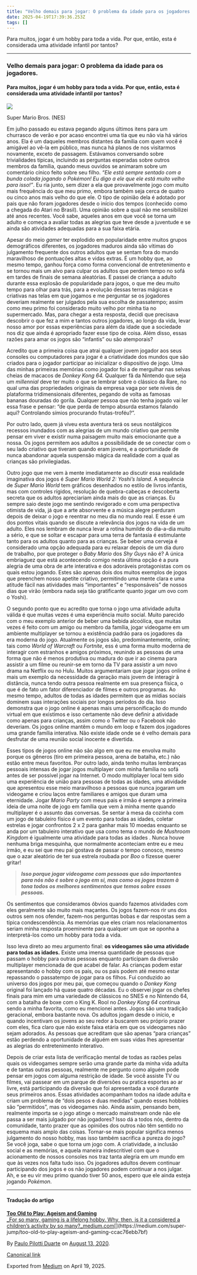 ```yaml
---
title: "Velho demais para jogar: O problema da idade para os jogadores."
date: 2025-04-19T17:39:36.253Z
tags: []
---
```


Para muitos, jogar é um hobby para toda a vida. Por que, então, esta é considerada uma atividade infantil por tantos?

* * *

### Velho demais para jogar: O problema da idade para os jogadores.

#### Para muitos, jogar é um hobby para toda a vida. Por que, então, esta é considerada uma atividade infantil por tantos?

![](https://cdn-images-1.medium.com/max/2560/1*WI9ZBsOrJioozu27kjqOvw.png)

Super Mario Bros. (NES)

Em julho passado eu estava pegando alguns últimos itens para um churrasco de verão e por acaso encontrei uma tia que eu não via há vários anos. Ela é um daqueles membros distantes da família com quem você é amigável ao vê-la em público, mas nunca há planos de nos visitarmos novamente, exceto de passagem. Estávamos conversando sobre trivialidades típicas, incluindo as perguntas esperadas sobre outros membros da família, quando meus ouvidos se animaram sobre um comentário cínico feito sobre seu filho. _“Ele está sempre sentado com a bunda colada jogando o Pokémon! Eu digo a ele que ele está muito velho para isso!”_. Eu ria junto, sem dizer a ela que provavelmente jogo com muito mais frequência do que meu primo, embora também seja cerca de quatro ou cinco anos mais velho do que ele. O tipo de opinião dela é adotado por pais que não foram jogadores desde o início dos tempos (conhecido como a chegada do Atari no Brasil). Uma opinião sobre a qual não me sensibilizei até anos recentes. Você sabe, aqueles anos em que você se torna um adulto e começa a avaliar todas as alegrias que teve desde a juventude e se ainda são atividades adequadas para a sua faixa etária.

Apesar do meio _gamer_ ter explodido em popularidade entre muitos grupos demográficos diferentes, os jogadores maduros ainda são vítimas do julgamento frequente dos outros adultos que se sentam fora do mundo maravilhoso de pontuações altas e vidas extras. É um hobby que, ao mesmo tempo, ganhou força como forma convencional de entretenimento e se tornou mais um alvo para culpar os adultos que perdem tempo no sofá em tardes de finais de semana aleatórias. E passei de criança a adulto durante essa explosão de popularidade para jogos, o que me deu muito tempo para olhar para trás, para a evolução dessas terras mágicas e criativas nas telas em que jogamos e me perguntar se os jogadores deveriam realmente ser julgados pela sua escolha de passatempo; assim como meu primo foi considerado muito velho por minha tia no supermercado. Mas, para chegar a esta resposta, decidi que precisava descobrir o que fez a mim e tantos outros jogadores, ao longo da vida, levar nosso amor por essas experiências para além da idade que a sociedade nos diz que ainda é apropriado fazer esse tipo de coisa. Além disso, essas razões para amar os jogos são “infantis” ou são atemporais?

Acredito que a primeira coisa que atrai qualquer jovem jogador aos seus consoles ou computadores para jogar é a criatividade dos mundos que são criados para o jogador participar ao inicializar o dispositivo de jogo. Uma das minhas primeiras memórias como jogador foi a de mergulhar nas selvas cheias de macacos de _Donkey Kong 64._ Qualquer fã da Nintendo que seja um _millennial_ deve ter muito o que se lembrar sobre o clássico da Rare, no qual uma das propriedades originais da empresa vaga por sete níveis de plataforma tridimensionais diferentes, pegando de volta as famosas bananas douradas do gorila. Qualquer pessoa que não tenha jogado vai ler essa frase e pensar: “de que perda de tempo absurda estamos falando aqui? Controlando símios procurando frutas-troféu?”.

Por outro lado, quem já viveu esta aventura terá os seus nostálgicos recessos inundados com as alegrias de um mundo criativo que permite pensar em viver e existir numa paisagem muito mais emocionante que a nossa. Os jogos permitem aos adultos a possibilidade de se conectar com o seu lado criativo que tiveram quando eram jovens, e a oportunidade de nunca abandonar aquela suspensão mágica da realidade com a qual as crianças são privilegiadas.

Outro jogo que me vem à mente imediatamente ao discutir essa realidade imaginativa dos jogos é _Super Mario World 2: Yoshi’s Island_. A sequência de _Super Mario World_ tem gráficos desenhados no estilo de livros infantis, mas com controles rígidos, resolução de quebra-cabeças e descoberta secreta que os adultos apreciariam ainda mais do que as crianças. Eu sempre saio deste jogo me sentindo revigorado e com uma perspectiva otimista de vida, já que a arte absorvente e a música alegre perduram depois de deixar o jogo e reentrar no meu dia no mundo real. E esse é um dos pontos vitais quando se discute a relevância dos jogos na vida de um adulto. Eles nos lembram de nunca levar a rotina humilde do dia-a-dia muito a sério, e que se soltar e escapar para uma terra de fantasia é estimulante tanto para os adultos quanto para as crianças. Se beber uma cerveja é considerado uma opção adequada para eu relaxar depois de um dia duro de trabalho, por que proteger o _Baby Mario_ dos _Shy Guys_ não é? A única embriaguez que está acontecendo comigo nesta última opção é a pura alegria de uma obra de arte interativa e dos adoráveis protagonistas com os quais estou jogando. Estes são apenas dois dos muitos exemplos de jogos que preenchem nosso apetite criativo, permitindo uma mente clara e uma atitude fácil nas atividades mais “importantes” e “responsáveis” de nossos dias que virão (embora nada seja tão gratificante quanto jogar um ovo com o Yoshi).

O segundo ponto que eu acredito que torna o jogo uma atividade adulta válida é que muitas vezes é uma experiência muito social. Muito parecido com o meu exemplo anterior de beber uma bebida alcoólica, que muitas vezes é feito com um amigo ou membro da família, jogar videogame em um ambiente multiplayer se tornou a existência padrão para os jogadores da era moderna do jogo. Atualmente os jogos são, predominantemente, online; tais como _World of Warcraft_ ou _Fortnite_, ess é uma forma muito moderna de interagir com estranhos e amigos próximos, reunindo as pessoas de uma forma que não é menos produtiva ou madura do que ir ao cinema para assistir a um filme ou reunir-se em torno da TV para assistir a um novo drama na Netflix ou no Hulu. Muitos argumentariam que jogar jogos online é mais um exemplo da necessidade da geração mais jovem de interagir à distância, nunca tendo outra pessoa realmente em sua presença física, o que é de fato um fator diferenciador de filmes e outros programas. Ao mesmo tempo, adultos de todas as idades permitem que as mídias sociais dominem suas interações sociais por longos períodos do dia. Isso demonstra que o jogo online é apenas mais uma personificação do mundo virtual em que existimos e isso certamente não deve definir a atividade como apenas para crianças, assim como o Twitter ou o Facebook não deveriam. Os jogos online mantêm o mundo em loop e fazem dos jogadores uma grande família interativa. Não existe idade onde se é velho demais para desfrutar de uma reunião social inocente e divertida.

Esses tipos de jogos online não são algo em que eu me envolva muito porque os gêneros (tiro em primeira pessoa, arena de batalha, etc.) não estão entre meus favoritos. Por outro lado, ainda tenho muitas lembranças pessoais intensas de jogar jogos multiplayer com minha família no sofá antes de ser possível jogar na Internet. O modo multiplayer local tem sido uma experiência de união para pessoas de todas as idades, uma atividade que apresentou esse meio maravilhoso a pessoas que nunca jogaram um videogame e criou laços entre familiares e amigos que duram uma eternidade. Jogar _Mario Party_ com meus pais e irmão é sempre a primeira ideia de uma noite de jogo em família que vem à minha mente quando multiplayer é o assunto das conversas. Se sentar à mesa da cozinha com um jogo de tabuleiro físico é um evento para todas as idades, coletar estrelas e jogar confrontos 2 x 2 para ganhar mais 10 moedas enquanto se anda por um tabuleiro interativo que usa como tema o mundo de _Mushroom Kingdom_ é igualmente uma atividade para todas as idades . Nunca houve nenhuma briga mesquinha, que normalmente aconteciam entre eu e meu irmão, e eu sei que meu pai gostava de passar o tempo conosco, mesmo que o azar aleatório de ter sua estrela roubada por _Boo_ o fizesse querer gritar!

> **_Isso porque jogar videogame com pessoas que são importantes para nós não é sobre o jogo em si, mas como os jogos trazem à tona todos os melhores sentimentos que temos sobre essas pessoas._**

Os sentimentos que consideramos óbvios quando fazemos atividades com eles geralmente são muito mais maçantes. Os jogos fazem-nos rir uns dos outros sem nos ofender, fazem-nos perguntas bobas e dar respostas sem a típica condescendência. As memórias que eles criam nos relacionamentos seriam minha resposta proeminente para qualquer um que se oponha a interpretá-los como um hobby para toda a vida.

Isso leva direto ao meu argumento final: **os videogames são uma atividade para todas as idades.** Existe uma imensa quantidade de pessoas que passam o hobby para outras pessoas enquanto participam da diversão multiplayer mencionada de que acabei de falar. As crianças podem estar apresentando o hobby com os pais, ou os pais podem até mesmo estar repassando o passatempo de jogar para os filhos. Fui conduzido ao universo dos jogos por meu pai, que começou quando o _Donkey Kong_ original foi lançado há quase quatro décadas. Eu o observei jogar os chefes finais para mim em uma variedade de clássicos no SNES e no Nintendo 64, com a batalha de boxe com o King K. Rool no _Donkey Kong 64_ continua sendo a minha favorita, como eu mencionei antes. Jogos são uma tradição geracional, embora bastante nova. Os adultos jogam desde o início, e quando incentivam os jovens ao seu redor a buscarem seu próprio prazer com eles, fica claro que não existe faixa etária em que os videogames não sejam adorados. As pessoas que acreditam que são apenas “para crianças” estão perdendo a oportunidade de alguém em suas vidas lhes apresentar as alegrias do entretenimento interativo.

Depois de criar esta lista de verificação mental de todas as razões pelas quais os videogames sempre serão uma grande parte da minha vida adulta e de tantas outras pessoas, realmente me pergunto como alguém pode pensar em jogos com alguma restrição de idade. Se você assiste TV ou filmes, vai passear em um parque de diversões ou pratica esportes ao ar livre, está participando da diversão que foi apresentada a você durante seus primeiros anos. Essas atividades acompanham todos na idade adulta e criam um problema de “dois pesos e duas medidas” quando esses hobbies são “permitidos”, mas os videogames não. Ainda assim, pensando bem, realmente importa se o jogo atinge o mercado mainstream onde não ele passa a ser mais julgado por não jogadores? Isso dá a todos nós, dentro da comunidade, tanto prazer que as opiniões dos outros não têm sentido no esquema mais amplo das coisas. Tornar-se mais popular significa menos julgamento do nosso hobby, mas isso também sacrifica a pureza do jogo? Se você joga, sabe o que torna um jogo com. A criatividade, a inclusão social e as memórias, e aquela maneira indescritível com que o acionamento de nossos consoles nos traz tanta alegria em um mundo em que às vezes nos falta tudo isso. Os jogadores adultos devem continuar participando dos jogos e os não jogadores podem continuar a nos julgar. Ah, e se eu vir meu primo quando tiver 50 anos, espero que ele ainda esteja jogando _Pokémon_.

* * *

#### Tradução do artigo

[**Too Old to Play: Ageism and Gaming**  
_For so many, gaming is a lifelong hobby. Why, then, is it a considered a children’s activity by so many?_medium.com](https://medium.com/super-jump/too-old-to-play-ageism-and-gaming-ccac76ebb7bf "https://medium.com/super-jump/too-old-to-play-ageism-and-gaming-ccac76ebb7bf")[](https://medium.com/super-jump/too-old-to-play-ageism-and-gaming-ccac76ebb7bf)

By [Paulo Pilotti Duarte](https://medium.com/@paulopilotti) on [August 13, 2020](https://medium.com/p/f3cf04c79242).

[Canonical link](https://medium.com/@paulopilotti/velho-demais-para-jogar-o-problema-da-idade-para-os-jogadores-f3cf04c79242)

Exported from [Medium](https://medium.com) on April 19, 2025.